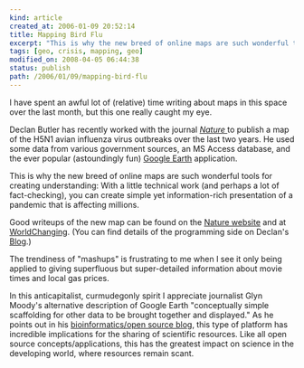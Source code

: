 ```yaml
---
kind: article
created_at: 2006-01-09 20:52:14
title: Mapping Bird Flu
excerpt: "This is why the new breed of online maps are such wonderful tools for creating understanding: With a little technical work (and perhaps a lot of fact-checking), you can create simple yet information-rich presentation of a pandemic that is affecting millions."
tags: [geo, crisis, mapping, geo]
modified_on: 2008-04-05 06:44:38
status: publish 
path: /2006/01/09/mapping-bird-flu
---
```


I have spent an awful lot of (relative) time writing about maps in this space over the last month, but this one really caught my eye. 

Declan Butler has recently worked with the journal <em><a href="http://www.nature.com/index.html">Nature </a></em>to publish a map of the H5N1 avian influenza virus outbreaks over the last two years. He used some data from various government sources, an MS Access database, and the ever popular (astoundingly fun) <a href="http://earth.google.com/">Google Earth</a> application.

This is why the new breed of online maps are such wonderful tools for creating understanding: With a little technical work (and perhaps a lot of fact-checking), you can create simple yet information-rich presentation of a pandemic that is affecting millions.

Good writeups of the new map can be found on the <a href="http://www.nature.com/news/2006/060105/full/060105-1.html">Nature website</a> and at <a href="http://www.worldchanging.com/archives/003959.html">WorldChanging</a>.  (You can find details of the programming side on Declan's <a href="http://declanbutler.info/blog/?p=16">Blog</a>.)

The trendiness of "mashups" is frustrating to me when I see it only being applied to giving superfluous but super-detailed information about movie times and local gas prices.   

In this anticapitalist, curmudegonly spirit I appreciate journalist Glyn Moody's alternative description of Google Earth "conceptually simple scaffolding for other data to be brought together and displayed." As he points out in his <a href="http://opendotdotdot.blogspot.com/">bioinformatics/open source blog</a>, this type of platform has incredible implications for the sharing of scientific resources. Like all open source concepts/applications, this has the greatest impact on science in the developing world, where resources  remain scant. 


